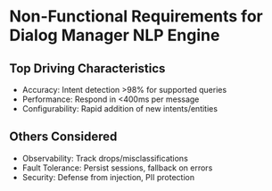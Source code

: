 # Non-Functional Requirements for Dialog Manager NLP Engine

## Top Driving Characteristics
- Accuracy: Intent detection >98% for supported queries
- Performance: Respond in <400ms per message
- Configurability: Rapid addition of new intents/entities

## Others Considered
- Observability: Track drops/misclassifications
- Fault Tolerance: Persist sessions, fallback on errors
- Security: Defense from injection, PII protection
